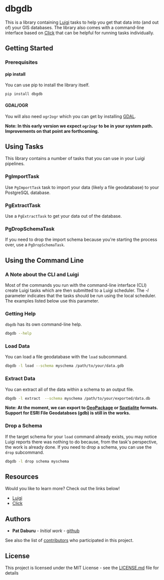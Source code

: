# dbgdb

This is a library containing [Luigi](http://luigi.readthedocs.io/en/stable/index.html) tasks to help you get that data into (and out of) your GIS databases.  The library also comes with a command-line interface based on [Click](http://click.pocoo.org/5/) that can be helpful for running tasks individually.

## Getting Started


### Prerequisites

#### pip install
You can use pip to install the library itself.

```bash
pip install dbgdb
```

#### GDAL/OGR
You will also need `ogr2ogr` which you can get by installing [GDAL](http://www.gdal.org/).

**Note: In this early version we expect `ogr2ogr` to be in your system path.  Improvements on that point are forthcoming.**


## Using Tasks

This library contains a number of tasks that you can use in your Luigi pipelines.

### PgImportTask

Use `PgImportTask` task to import your data (likely a file geodatabase) to your PostgreSQL database.

### PgExtractTask

Use a `PgExtractTask` to get your data out of the database.

### PgDropSchemaTask

If you need to drop the import schema because you're starting the process over, use a `PgDropSchemaTask`.

## Using the Command Line

### A Note about the CLI and Luigi

Most of the commands you run with the command-line interface (CLI) create Luigi tasks which are then submitted to a Luigi scheduler.  The *-l* parameter indicates that the tasks should be run using the local scheduler.  The examples listed below use this parameter.

### Getting Help
`dbgdb` has its own command-line help.

```bash
dbgdb --help
```

### Load Data

You can load a file geodatabase with the `load` subcommand.
```bash
dbgdb -l load --schema myschema /path/to/your/data.gdb
```

### Extract Data

You can extract all of the data within a schema to an output file.
```bash
dbgdb -l extract  --schema myschema /path/to/your/exported/data.db
```
**Note: At the moment, we can export to [GeoPackage](https://www.geopackage.org/) or [Spatialite](https://www.gaia-gis.it/fossil/libspatialite/index) formats.  Support for ESRI File Geodatabses (gdb) is still in the works.**

### Drop a Schema

If the target schema for your `load` command already exists, you may notice Luigi reports there was nothing to do because, from the task's perspective, the work is already done.  If you need to drop a schema, you can use the `drop` subcommand.

```bash
dbgdb -l drop schema myschema
```


## Resources

Would you like to learn more?  Check out the links below!

*  [Luigi](http://luigi.readthedocs.io/en/stable/index.html)
*  [Click](http://click.pocoo.org/5/)

## Authors

* **Pat Daburu** - *Initial work* - [github](https://github.com/patdaburu)

See also the list of [contributors](https://github.com/cookiecutter-modlit/contributors) who participated in this project.

## License

This project is licensed under the MIT License - see the [LICENSE.md](LICENSE.md) file for details
